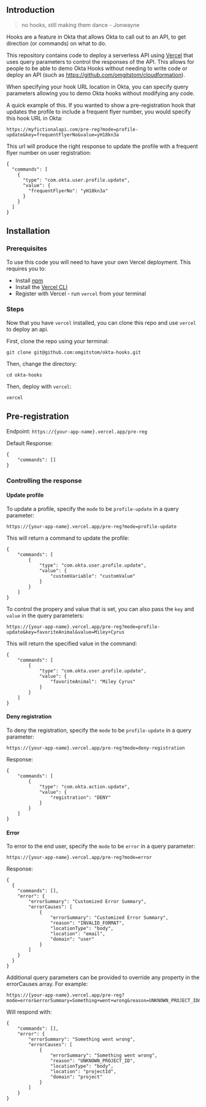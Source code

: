 ## Introduction

> no hooks, still making them dance - Jonwayne

Hooks are a feature in Okta that allows Okta to call out to an API, to get direction (or commands) on what to do.

This repository contains code to deploy a serverless API using [Vercel](https://vercel.com/) that uses query parameters to control the responses of the API.  This allows for people to be able to demo Okta Hooks without needing to write code or deploy an API (such as https://github.com/omgitstom/cloudformation).

When specifying your hook URL location in Okta, you can specify query parameters allowing you to demo Okta hooks without modifying any code.

A quick example of this.  If you wanted to show a pre-registration hook that updates the profile to include a frequent flyer number, you would specify this hook URL in Okta:

```
https://myfictionalapi.com/pre-reg?mode=profile-update&key=frequentFlyerNo&value=yH18kn3a
```

This url will produce the right response to update the profile with a frequent flyer number on user registration:

```
{
  "commands": [
    {
      "type": "com.okta.user.profile.update",
      "value": {
        "frequentFlyerNo": "yH18kn3a"
      }
    }
  ]
}
```

## Installation

### Prerequisites

To use this code you will need to have your own Vercel deployment. This requires you to:

+ Install [npm](https://www.npmjs.com/get-npm)
+ Install the [Vercel CLI](https://vercel.com/download)
+ Register with Vercel - run `vercel` from your terminal

### Steps

Now that you have `vercel` installed, you can clone this repo and use `vercel` to deploy an api.

First, clone the repo using your terminal:

```
git clone git@github.com:omgitstom/okta-hooks.git
```

Then, change the directory:

```
cd okta-hooks
```

Then, deploy with `vercel`:

```
vercel
```

## Pre-registration

Endpoint: `https://{your-app-name}.vercel.app/pre-reg`

Default Response:

```
{
    "commands": []
}
```

### Controlling the response

#### Update profile

To update a profile, specify the `mode` to be `profile-update` in a query parameter:

```
https://{your-app-name}.vercel.app/pre-reg?mode=profile-update
```

This will return a command to update the profile:

```
{
    "commands": [
        {
            "type": "com.okta.user.profile.update",
            "value": {
                "customVariable": "customValue"
            }
        }
    ]
}
```

To control the propery and value that is set, you can also pass the `key` and `value` in the query parameters:

```
https://{your-app-name}.vercel.app/pre-reg?mode=profile-update&key=favoriteAnimal&value=Miley+Cyrus
```

This will return the specified value in the command:

```
{
    "commands": [
        {
            "type": "com.okta.user.profile.update",
            "value": {
                "favoriteAnimal": "Miley Cyrus"
            }
        }
    ]
}
```

#### Deny registration

To deny the registration, specify the `mode` to be `profile-update` in a query parameter:

```
https://{your-app-name}.vercel.app/pre-reg?mode=deny-registration
```

Response:
```
{
    "commands": [
        {
            "type": "com.okta.action.update",
            "value": {
                "registration": "DENY"
            }
        }
    ]
}
```

#### Error

To error to the end user, specify the `mode` to be `error` in a query parameter:

```
https://{your-app-name}.vercel.app/pre-reg?mode=error
```

Response:
```
{
  {
    "commands": [],
    "error": {
        "errorSummary": "Customized Error Summary",
        "errorCauses": [
            {
                "errorSummary": "Customized Error Summary",
                "reason": "INVALID_FORMAT",
                "locationType": "body",
                "location": "email",
                "domain": "user"
            }
        ]
    }
  }
}
```

Additional query parameters can be provided to override any property in the errorCauses array.  For example:

```
https://{your-app-name}.vercel.app/pre-reg?mode=error&errorSummary=Something+went+wrong&reason=UNKNOWN_PROJECT_ID&locationType=body&location=projectId&domain=project
```

Will respond with:

```
{
    "commands": [],
    "error": {
        "errorSummary": "Something went wrong",
        "errorCauses": [
            {
                "errorSummary": "Something went wrong",
                "reason": "UNKNOWN_PROJECT_ID",
                "locationType": "body",
                "location": "projectId",
                "domain": "project"
            }
        ]
    }
}
```
